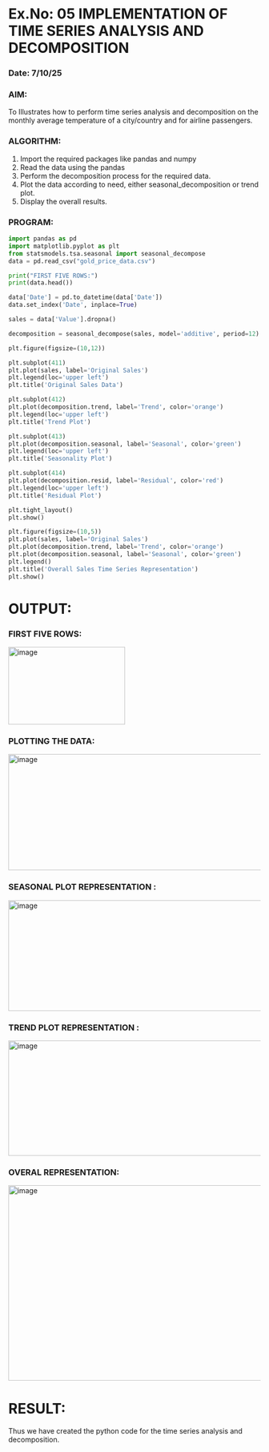 # Ex.No: 05  IMPLEMENTATION OF TIME SERIES ANALYSIS AND DECOMPOSITION
### Date: 7/10/25


### AIM:
To Illustrates how to perform time series analysis and decomposition on the monthly average temperature of a city/country and for airline passengers.

### ALGORITHM:
1. Import the required packages like pandas and numpy
2. Read the data using the pandas
3. Perform the decomposition process for the required data.
4. Plot the data according to need, either seasonal_decomposition or trend plot.
5. Display the overall results.

### PROGRAM:
```python
import pandas as pd
import matplotlib.pyplot as plt
from statsmodels.tsa.seasonal import seasonal_decompose
data = pd.read_csv("gold_price_data.csv")

print("FIRST FIVE ROWS:")
print(data.head())

data['Date'] = pd.to_datetime(data['Date'])
data.set_index('Date', inplace=True)

sales = data['Value'].dropna()

decomposition = seasonal_decompose(sales, model='additive', period=12)

plt.figure(figsize=(10,12))

plt.subplot(411)
plt.plot(sales, label='Original Sales')
plt.legend(loc='upper left')
plt.title('Original Sales Data')

plt.subplot(412)
plt.plot(decomposition.trend, label='Trend', color='orange')
plt.legend(loc='upper left')
plt.title('Trend Plot')

plt.subplot(413)
plt.plot(decomposition.seasonal, label='Seasonal', color='green')
plt.legend(loc='upper left')
plt.title('Seasonality Plot')

plt.subplot(414)
plt.plot(decomposition.resid, label='Residual', color='red')
plt.legend(loc='upper left')
plt.title('Residual Plot')

plt.tight_layout()
plt.show()

plt.figure(figsize=(10,5))
plt.plot(sales, label='Original Sales')
plt.plot(decomposition.trend, label='Trend', color='orange')
plt.plot(decomposition.seasonal, label='Seasonal', color='green')
plt.legend()
plt.title('Overall Sales Time Series Representation')
plt.show()

```





# OUTPUT:
### FIRST FIVE ROWS:
<img width="233" height="155" alt="image" src="https://github.com/user-attachments/assets/df3b3d66-34ab-42aa-9d68-b4e4df972196" />



### PLOTTING THE DATA:
<img width="747" height="232" alt="image" src="https://github.com/user-attachments/assets/0411fd88-f25c-4a29-8d62-c974fd38baf4" />


### SEASONAL PLOT REPRESENTATION :
<img width="744" height="221" alt="image" src="https://github.com/user-attachments/assets/bed6f67c-7b11-4c57-9a22-e3544ee26d63" />



### TREND PLOT REPRESENTATION :
<img width="737" height="230" alt="image" src="https://github.com/user-attachments/assets/a26c0981-92bd-4685-96fa-fb75be2ad794" />



### OVERAL REPRESENTATION:

<img width="746" height="390" alt="image" src="https://github.com/user-attachments/assets/8dbe2b10-33c8-4541-8a3d-578c820698fe" />


# RESULT:
Thus we have created the python code for the time series analysis and decomposition.
